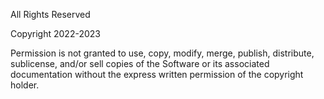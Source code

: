 All Rights Reserved

Copyright 2022-2023

Permission is not granted to use, copy, modify, merge, publish, distribute, sublicense, and/or sell copies of the Software or its associated documentation without the express written permission of the copyright holder.
